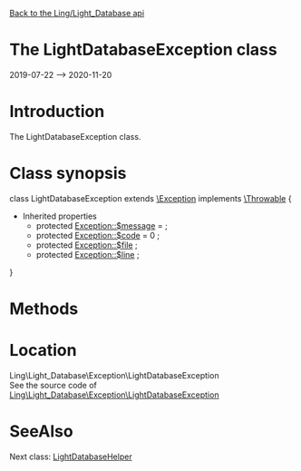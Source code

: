 [Back to the Ling/Light_Database api](https://github.com/lingtalfi/Light_Database/blob/master/doc/api/Ling/Light_Database.md)



The LightDatabaseException class
================
2019-07-22 --> 2020-11-20






Introduction
============

The LightDatabaseException class.



Class synopsis
==============


class <span class="pl-k">LightDatabaseException</span> extends [\Exception](http://php.net/manual/en/class.exception.php) implements [\Throwable](http://php.net/manual/en/class.throwable.php) {

- Inherited properties
    - protected  [Exception::$message](#property-message) =  ;
    - protected  [Exception::$code](#property-code) = 0 ;
    - protected  [Exception::$file](#property-file) ;
    - protected  [Exception::$line](#property-line) ;

}






Methods
==============






Location
=============
Ling\Light_Database\Exception\LightDatabaseException<br>
See the source code of [Ling\Light_Database\Exception\LightDatabaseException](https://github.com/lingtalfi/Light_Database/blob/master/Exception/LightDatabaseException.php)



SeeAlso
==============
Next class: [LightDatabaseHelper](https://github.com/lingtalfi/Light_Database/blob/master/doc/api/Ling/Light_Database/Helper/LightDatabaseHelper.md)<br>
